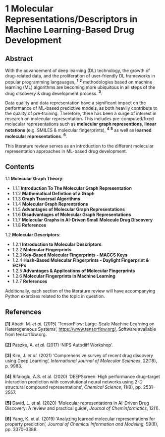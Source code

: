# 1 Molecular Representations/Descriptors in Machine Learning-Based Drug Development

## Abstract

With the advancement of deep learning (DL) technology, the growth of drug-related data, and the proliferation of user-friendly DL frameworks in popular programming langauages, **<sup>1</sup>** **<sup>2</sup>** methodologies based on machine learning (ML) algorithms are becoming more ubiquitous in all steps of the drug discovery & drug development process. **<sup>3</sup>**.

Data quality and data representation have a significant impact on the performance of ML-based predictive models, as both heavily contribute to the quality of pre-training. Therefore, there has been a surge of interest in research on molecular representation. This includes pre-computed/fixed molecular representations such as **molecular graph representions**, **linear notations** (e.g. SMILES & molecular fingerprints), **<sup>4</sup>** **<sup>5</sup>** as well as **learned molecular representations**. **<sup>6</sup>**.

This literature review serves as an introduction to the different molecular representation approaches in ML-based drug development.

## Contents

1.1 **Molecular Graph Theory**:
  * 1.1.1 **Introduction To The Molecular Graph Representation**
  * 1.1.2 **Mathematical Defintion of a Graph**
  * 1.1.3 **Graph Traversal Algorithms**
  * 1.1.4 **Molecular Graph Reprentations**
  * 1.1.5 **Advantages of Molecular Graph Representations**
  * 1.1.6 **Disadvantages of Molecular Graph Representations**
  * 1.1.7 **Molecular Graphs in AI-Driven Small Molecule Drug Discovery**
  * 1.1.8 **References**
    
1.2 **Molecular Descriptors**:
  * 1.2.1 **Introduction to Molecular Descriptors**:
  * 1.2.2 **Molecular Fingerprints**
  * 1.2.3 **Key-Based Molecular Fingerprints - MACCS Keys**
  * 1.2.4 **Hash-Based Molecular Fingerprints - Daylight Fingerprint & ECFPs**
  * 1.2.5 **Advantages & Applications of Molecular Fingerprints**
  * 1.2.6 **Molecular Fingerprints in Machine Learning**
  * 1.2.7 **References**

Additionally, each section of the literature review will have accompanying Python exercises related to the topic in question.

## References

**[1]** Abadi, M. *et al.* (2015) ‘TensorFlow: Large-Scale Machine Learning on Heterogeneous Systems’, https://www.tensorflow.org/, Software available from tensorflow.org. <br><br>
**[2]** Paszke, A. *et al.* (2017) ‘NIPS Autodiff Workshop’. <br><br>
**[3]** Kim, J. *et al.* (2021) ‘Comprehensive survey of recent drug discovery using Deep Learning’, *International Journal of Molecular Sciences*, 22(18), p. 9983. <br><br>
**[4]** Rifaioglu, A.S. et al. (2020) ‘DEEPScreen: High performance drug–target interaction prediction with convolutional neural networks using 2-D structural compound representations’, *Chemical Science*, 11(9), pp. 2531–2557.<br><br>
**[5]** David, L. et al. (2020) ‘Molecular representations in AI-Driven Drug Discovery: A review and practical guide’, *Journal of Cheminformatics*, 12(1).<br><br>
**[6]** Yang, K. et al. (2019) ‘Analyzing learned molecular representations for property prediction’, *Journal of Chemical Information and Modeling*, 59(8), pp. 3370–3388.<br><br>
